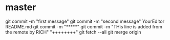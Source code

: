 # master
git commit -m "first message"
git commit -m "second message"
YourEditor README.md
git commit -m "*****"
git commit -m "THis line is added from the remote by RICH"
"++++++++"
git fetch --all
git merge origin
